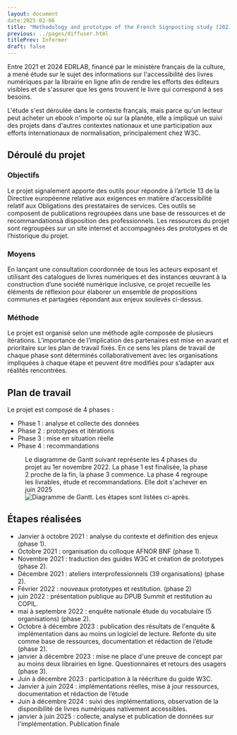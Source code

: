 ```yaml
---
layout: document
date:2025-02-06
title: "Methodology and prototype of the French Signposting study (2021-2024)"
previous: ../pages/diffuser.html
titlePrev: Informer
draft: false
---
```


<p>Entre 2021 et 2024 EDRLAB, financé par le ministère français de la culture, a mené étude sur le sujet des informations sur l'accessibilité des livres numériques par la librairie en ligne afin de rendre les efforts des éditeurs visibles et de s'assurer que les gens trouvent le livre qui correspond à ses besoins.</p>
<p>L'étude s'est déroulée dans le contexte français, mais parce qu'un lecteur peut acheter un ebook n'importe où sur la planète, elle a impliqué un suivi des projets dans d'autres contextes nationaux et une participation aux efforts internationaux de normalisation, principalement chez W3C.</p>


<section>
<article>
<h2 id="recommandationTitre">Déroulé du projet</h2> 
<h3>Objectifs</h3> 
<p>Le projet signalement apporte des outils pour répondre à l’article 13 de la Directive européenne relative aux exigences en matière d’accessibilité relatif aux Obligations des prestataires de services.
Ces outils se composent de publications regroupées dans une base de ressources et de recommandationsà disposition des professionnels. Les ressources du projet sont regroupées sur un site internet et accompagnées des prototypes et de l’historique du projet.</p>
<h3>Moyens</h3>
<p>En lançant une consultation coordonnée de tous les acteurs exposant et utilisant des catalogues de livres numériques et des instances œuvrant à la construction d’une société numérique inclusive, ce projet recueille les éléments de réflexion pour élaborer un ensemble de propositions communes et partagées répondant aux enjeux soulevés ci-dessus.</p>
<h3>Méthode</h3>
<p>Le projet est organisé selon une méthode agile composée de plusieurs itérations. L’importance de l’implication des partenaires est mise en avant et prioritaire sur les plan de travail fixés. En ce sens les plans de travail de chaque phase sont déterminés collaborativement avec les organisations impliquées à chaque étape et peuvent être modifiés pour s’adapter aux réalités rencontrées.</p>

</article>
<article>

<h2 id="recommandationTitre">Plan de travail</h2>

<p>Le projet est composé de 4 phases :
</p><ul>
<li>Phase 1 : analyse et collecte des données</li>
<li>Phase 2 : prototypes et itérations</li>
<li>Phase 3 : mise en situation réelle</li>
<li>Phase 4 : recommandations</li>
</ul>
<figure>
<figcaption>Le diagramme de Gantt suivant représente les 4 phases du projet au 1er
novembre 2022. La phase 1 est finalisée, la phase 2 proche de la fin, la phase 3
commence. La phase 4 regroupe les livrables, étude et recommandations. Elle doit
s'achever en juin 2025</figcaption>
<img src="https://edition-accessible.github.io/signalement/statics/signalement-phases-nov2023.png" alt="Diagramme de Gantt. Les étapes sont listées ci-après.">
</figure>
<p></p>
</article>
<article>
<h2 id="recommandationTitre">Étapes réalisées</h2>
<ul>
<li>Janvier à octobre 2021 : analyse du contexte et définition des enjeux (phase 1).
</li>
<li>
Octobre 2021 : organisation du colloque AFNOR BNF (phase 1).</li>
<li>
Novembre 2021 : traduction des guides W3C et création de prototypes (phase 2).</li>
<li>
Décembre 2021 : ateliers interprofessionnels (39 organisations) (phase 2).</li>
<li>
Février 2022 : nouveaux prototypes et restitution. (phase 2)</li>
<li>
juin 2022 : présentation publique au DPUB Summit et restitution au COPIL.</li>
<li>
mai à septembre 2022 : enquête nationale étude du vocabulaire (5 organisations)
(phase 2).</li>
<li>Octobre à décembre 2023 : publication des résultats de l'enquête &amp; implémentation
dans au moins un logiciel de lecture. Refonte du site comme base de ressources,
documentation et rédaction de l’étude (phase 2).</li>
<li>janvier à décembre 2023 : mise ne place d'une preuve de concept par au moins deux
librairies en ligne. Questionnaires et retours des usagers (phase 3).</li>
<li>Juin à décembre 2023 : participation à la réécriture du guide W3C. </li>
<li>Janvier à juin 2024 : implémentations réelles, mise à jour ressources, documentation
et rédaction de l’étude</li>
<li>Juin à décembre 2024 : suivi des implémentations, observation de la disponibilité de
livres numériques nativement accessibles.</li>
<li>janvier à juin 2025 : collecte, analyse et publication de données sur
l'implémentation. Publication finale</li>
</ul>
</article>
</section>